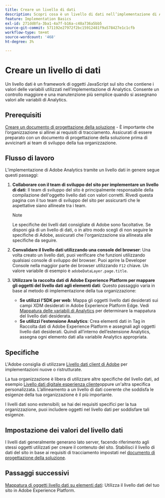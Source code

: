 ```yaml
---
title: Creare un livello di dati
description: Scopri cosa è un livello di dati nell’implementazione di Analytics e come può essere utilizzato per mappare le variabili in Adobe Analytics.
feature: Implementation Basics
exl-id: 271dd8fa-3ba1-4a7f-b16a-c48a736a5bb5
source-git-commit: 571192e27972f2bc15912481f9a578427e1c1cfb
workflow-type: tm+mt
source-wordcount: '468'
ht-degree: 3%

---
```


# Creare un livello di dati

Un livello dati è un framework di oggetti JavaScript sul sito che contiene i valori delle variabili utilizzati nell’implementazione di Analytics. Consente un controllo maggiore e una manutenzione più semplice quando si assegnano valori alle variabili di Analytics.

## Prerequisiti

[Creare un documento di progettazione della soluzione](solution-design.md) - È importante che l’organizzazione si allinei ai requisiti di tracciamento. Assicurati di essere preparato con un documento di progettazione della soluzione prima di avvicinarti ai team di sviluppo della tua organizzazione.

## Flusso di lavoro

L’implementazione di Adobe Analytics tramite un livello dati in genere segue questi passaggi:

1. **Collaborare con il team di sviluppo del sito per implementare un livello di dati**: Il team di sviluppo del sito è principalmente responsabile della compilazione dell&#39;oggetto livello dati con valori corretti. Rivedi questa pagina con il tuo team di sviluppo del sito per assicurarti che le aspettative siano allineate tra i team.

   >[!NOTE]
   >
   >Le specifiche dei livelli dati consigliate di Adobe sono facoltative. Se disponi già di un livello di dati, o in altro modo scegli di non seguire le specifiche di Adobe, assicurati che l&#39;organizzazione sia allineata alle specifiche da seguire.

1. **Convalidare il livello dati utilizzando una console del browser**: Una volta creato un livello dati, puoi verificare che funzioni utilizzando qualsiasi console di sviluppo del browser. Puoi aprire la Developer Console nella maggior parte dei browser utilizzando `F12` chiave. Un valore variabile di esempio è `adobeDataLayer.page.title`.
1. **Utilizzare la raccolta dati di Adobe Experience Platform per mappare gli oggetti del livello dati agli elementi dati**: Questo passaggio varia in base al metodo di implementazione della tua organizzazione:
   * **Se utilizzi l’SDK per web**: Mappa gli oggetti livello dati desiderati sui campi XDM desiderati in Adobe Experience Platform Edge. Vedi [Mappatura delle variabili di Analytics](../aep-edge/variable-mapping.md) per determinare la mappatura del livello dati desiderata.
   * **Se utilizzi l’estensione Analytics**: Crea elementi dati in Tag in Raccolta dati di Adobe Experience Platform e assegnali agli oggetti livello dati desiderati. Quindi all’interno dell’estensione Analytics, assegna ogni elemento dati alla variabile Analytics appropriata.

## Specifiche

L&#39;Adobe consiglia di utilizzare [Livello dati client di Adobe](https://github.com/adobe/adobe-client-data-layer/wiki) per implementazioni nuove o ristrutturate.

La tua organizzazione è libera di utilizzare altre specifiche del livello dati, ad esempio [Livello dati digitale esperienza cliente](https://www.w3.org/2013/12/ceddl-201312.pdf)oppure un&#39;altra specifica personalizzata. L’allineamento a un livello di dati coerente che soddisfa le esigenze della tua organizzazione è il più importante.

I livelli dati sono estensibili; se hai dei requisiti specifici per la tua organizzazione, puoi includere oggetti nel livello dati per soddisfare tali esigenze.

## Impostazione dei valori del livello dati

I livelli dati generalmente generano lato server, facendo riferimento agli stessi oggetti utilizzati per creare il contenuto del sito. Stabilisci il livello di dati del sito in base ai requisiti di tracciamento impostati nel [documento di progettazione della soluzione](solution-design.md).

## Passaggi successivi

[Mappatura di oggetti livello dati su elementi dati](../launch/layer-to-elements.md): Utilizza il livello dati del tuo sito in Adobe Experience Platform.
